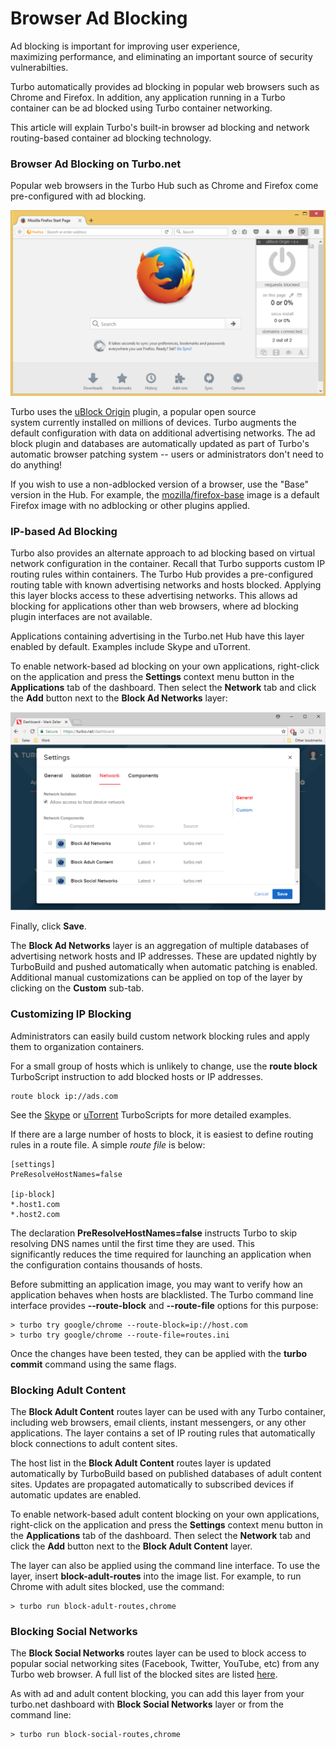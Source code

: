 # Browser Ad Blocking

Ad blocking is important for improving user experience, maximizing performance, and eliminating an important source of security vulnerabilties.

Turbo automatically provides ad blocking in popular web browsers such as Chrome and Firefox. In addition, any application running in a Turbo container can be ad blocked using Turbo container networking.

This article will explain Turbo's built-in browser ad blocking and network routing-based container ad blocking technology.

### Browser Ad Blocking on Turbo.net

Popular web browsers in the Turbo Hub such as Chrome and Firefox come pre-configured with ad blocking.

![Studio ad blocking](../../images/adblock1.png)

Turbo uses the [uBlock Origin](https://github.com/gorhill/uBlock) plugin, a popular open source system currently installed on millions of devices. Turbo augments the default configuration with data on additional advertising networks. The ad block plugin and databases are automatically updated as part of Turbo's automatic browser patching system -- users or administrators don't need to do anything!

If you wish to use a non-adblocked version of a browser, use the "Base" version in the Hub. For example, the [mozilla/firefox-base](https://app.turbo.net/hub/mozilla/firefox-base) image is a default Firefox image with no adblocking or other plugins applied.

### IP-based Ad Blocking

Turbo also provides an alternate approach to ad blocking based on virtual network configuration in the container. Recall that Turbo supports custom IP routing rules within containers. The Turbo Hub provides a pre-configured routing table with known advertising networks and hosts blocked. Applying this layer blocks access to these advertising networks. This allows ad blocking for applications other than web browsers, where ad blocking plugin interfaces are not available.

Applications containing advertising in the Turbo.net Hub have this layer enabled by default. Examples include Skype and uTorrent.

To enable network-based ad blocking on your own applications, right-click on the application and press the **Settings** context menu button in the **Applications** tab of the dashboard. Then select the **Network** tab and click the **Add** button next to the **Block Ad Networks** layer:

![Studio ad blocking networking components](../../images/adblock2.png)

Finally, click **Save**.

The **Block Ad Networks** layer is an aggregation of multiple databases of advertising network hosts and IP addresses. These are updated nightly by TurboBuild and pushed automatically when automatic patching is enabled. Additional manual customizations can be applied on top of the layer by clicking on the **Custom** sub-tab.

### Customizing IP Blocking

Administrators can easily build custom network blocking rules and apply them to organization containers.

For a small group of hosts which is unlikely to change, use the **route block** TurboScript instruction to add blocked hosts or IP addresses.

```
route block ip://ads.com
```

See the [Skype](https://github.com/turboapps/turbome/blob/master/skype/turbo.me) or [uTorrent](https://github.com/turboapps/turbome/blob/master/skype/turbo.me) TurboScripts for more detailed examples.

If there are a large number of hosts to block, it is easiest to define routing rules in a route file. A simple _route file_ is below:

```
[settings]
PreResolveHostNames=false

[ip-block]
*.host1.com
*.host2.com
```

The declaration **PreResolveHostNames=false** instructs Turbo to skip resolving DNS names until the first time they are used. This significantly reduces the time required for launching an application when the configuration contains thousands of hosts.

Before submitting an application image, you may want to verify how an application behaves when hosts are blacklisted. The Turbo command line interface provides **--route-block** and **--route-file** options for this purpose:

```
> turbo try google/chrome --route-block=ip://host.com
> turbo try google/chrome --route-file=routes.ini
```

Once the changes have been tested, they can be applied with the **turbo commit** command using the same flags.

### Blocking Adult Content

The **Block Adult Content** routes layer can be used with any Turbo container, including web browsers, email clients, instant messengers, or any other applications. The layer contains a set of IP routing rules that automatically block connections to adult content sites.

The host list in the **Block Adult Content** routes layer is updated automatically by TurboBuild based on published databases of adult content sites. Updates are propagated automatically to subscribed devices if automatic updates are enabled.

To enable network-based adult content blocking on your own applications, right-click on the application and press the **Settings** context menu button in the **Applications** tab of the dashboard. Then select the **Network** tab and click the **Add** button next to the **Block Adult Content** layer.

The layer can also be applied using the command line interface. To use the layer, insert **block-adult-routes** into the image list. For example, to run Chrome with adult sites blocked, use the command:

```
> turbo run block-adult-routes,chrome
```

### Blocking Social Networks

The **Block Social Networks** routes layer can be used to block access to popular social networking sites (Facebook, Twitter, YouTube, etc) from any Turbo web browser. A full list of the blocked sites are listed [here](https://raw.githubusercontent.com/turboapps/turbome/master/turbobrowsers/block-ad-routes/social-networks/routes.txt).

As with ad and adult content blocking, you can add this layer from your turbo.net dashboard with **Block Social Networks** layer or from the command line:

```
> turbo run block-social-routes,chrome
```
